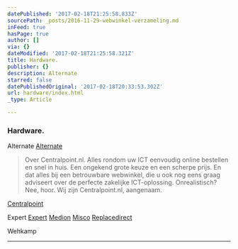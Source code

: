 ```yaml
---
datePublished: '2017-02-18T21:25:58.833Z'
sourcePath: _posts/2016-11-29-webwinkel-verzameling.md
inFeed: true
hasPage: true
author: []
via: {}
dateModified: '2017-02-18T21:25:58.321Z'
title: Hardware.
publisher: {}
description: Alternate
starred: false
datePublishedOriginal: '2017-02-18T20:33:53.302Z'
url: hardware/index.html
_type: Article

---
```

### Hardware.

Alternate
[Alternate][0]

> Over Centralpoint.nl. Alles rondom uw ICT eenvoudig online bestellen en snel in huis. Een ongekend grote keuze en een scherpe prijs. En dat alles bij een betrouwbare webwinkel, die u ook nog eens graag adviseert over de perfecte zakelijke ICT-oplossing. Onrealistisch? Nee, hoor.
> Wij zijn Centralpoint.nl, aangenaam.

[Centralpoint][1]

Expert
[Expert][2]
[Medion][3]
[Misco][4]
[Replacedirect][5]

Wehkamp

---



[0]: http://www.alternate.nl/tt/?tt=904_22575_133761_Alternate&r=
[1]: http://www.centralpoint.nl/tracker/index.php?tt=534_680575_88325_&r=
[2]: http://tc.tradetracker.net/?c=5515&m=187261&a=133761&r=&u=
[3]: http://tc.tradetracker.net/?c=3452&m=893025&a=133761&r=&u=
[4]: http://tc.tradetracker.net/?c=5917&m=1001612&a=88590&r=&u=
[5]: http://www.replacedirect.nl/page/startExternal/?tt=4825_935388_133761_&r=
